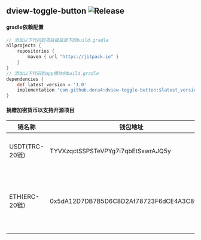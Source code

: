 dview-toggle-button
![Release](https://jitpack.io/v/dora4/dview-toggle-button.svg)
--------------------------------

#### gradle依赖配置

```groovy
// 添加以下代码到项目根目录下的build.gradle
allprojects {
    repositories {
        maven { url "https://jitpack.io" }
    }
}
// 添加以下代码到app模块的build.gradle
dependencies {
    def latest_version = '1.0'
    implementation 'com.github.dora4:dview-toggle-button:$latest_version'
}
```

#### 捐赠加密货币以支持开源项目

| 链名称           | 钱包地址                                   | 备注                                                         |
|---------------| ------------------------------------------ | ------------------------------------------------------------ |
| USDT(TRC-20链) | TYVXzqctSSPSTeVPYg7i7qbEtSxwrAJQ5y         | 先发送github用户名至邮箱dora924666990@gmail.com再发送加密货币（推荐，转账快且手续费低） |
| ETH(ERC-20链)  | 0x5dA12D7DB7B5D6C8D2Af78723F6dCE4A3C89caB9 | 先发送github用户名至邮箱dora924666990@gmail.com再发送加密货币，以太坊L1本链的chainId=1，如为以太坊兼容链，请在邮箱中说明，比如bsc的chainId=56，polygon的chainId=137 |
